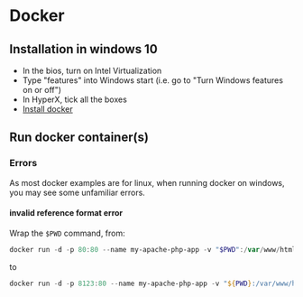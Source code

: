 # Docker

## Installation in windows 10

* In the bios, turn on Intel Virtualization
* Type "features" into Windows start (i.e. go to "Turn Windows features on or off")
* In HyperX, tick all the boxes
* [Install docker](https://store.docker.com/editions/community/docker-ce-desktop-windows)

## Run docker container(s)

### Errors

As most docker examples are for linux, when running docker on windows, you may see some unfamiliar errors.

#### invalid reference format error

Wrap the `$PWD` command, from:

```powershell
docker run -d -p 80:80 --name my-apache-php-app -v "$PWD":/var/www/html php:7.0-apache
```

to

```powershell
docker run -d -p 8123:80 --name my-apache-php-app -v "${PWD}:/var/www/html" php:7.0-apache
```

